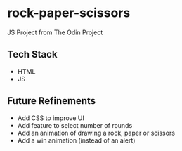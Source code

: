 # rock-paper-scissors
JS Project from The Odin Project

## Tech Stack
- HTML
- JS

## Future Refinements
- Add CSS to improve UI
- Add feature to select number of rounds
- Add an animation of drawing a rock, paper or scissors
- Add a win animation (instead of an alert)
